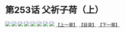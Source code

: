 # 第253话 父祈子荷（上）
![](https://mhpic.xiaomingtaiji.net/comic/D/斗破苍穹拆分版/253话/1.jpg-zymk.middle.webp)
![](https://mhpic.xiaomingtaiji.net/comic/D/斗破苍穹拆分版/253话/2.jpg-zymk.middle.webp)
![](https://mhpic.xiaomingtaiji.net/comic/D/斗破苍穹拆分版/253话/3.jpg-zymk.middle.webp)
![](https://mhpic.xiaomingtaiji.net/comic/D/斗破苍穹拆分版/253话/4.jpg-zymk.middle.webp)
![](https://mhpic.xiaomingtaiji.net/comic/D/斗破苍穹拆分版/253话/5.jpg-zymk.middle.webp)
![](https://mhpic.xiaomingtaiji.net/comic/D/斗破苍穹拆分版/253话/6.jpg-zymk.middle.webp)
![](https://mhpic.xiaomingtaiji.net/comic/D/斗破苍穹拆分版/253话/7.jpg-zymk.middle.webp)
![](https://mhpic.xiaomingtaiji.net/comic/D/斗破苍穹拆分版/253话/8.jpg-zymk.middle.webp)
[【上一章】](./252.md)
[【目录】](./READMD.md)
[【下一章】](./254.md)
